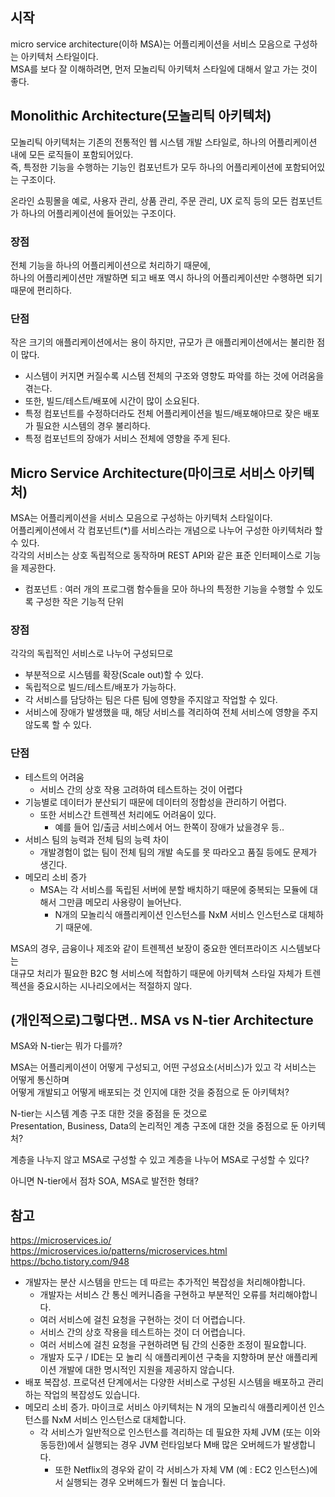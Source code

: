 ## 시작
micro service architecture(이하 MSA)는 어플리케이션을 서비스 모음으로 구성하는 아키텍처 스타일이다.<br>
MSA를 보다 잘 이해하려면, 먼저 모놀리틱 아키텍처 스타일에 대해서 알고 가는 것이 좋다.

## Monolithic Architecture(모놀리틱 아키텍처)
모놀리틱 아키텍처는 기존의 전통적인 웹 시스템 개발 스타일로, 하나의 어플리케이션 내에 모든 로직들이 포함되어있다.<br>
즉, 특정한 기능을 수행하는 기능인 컴포넌트가 모두 하나의 어플리케이션에 포함되어있는 구조이다.

온라인 쇼핑몰을 예로, 사용자 관리, 상품 관리, 주문 관리, UX 로직 등의 모든 컴포넌트가 하나의 어플리케이션에 들어있는 구조이다.

### 장점
전체 기능을 하나의 어플리케이션으로 처리하기 때문에, <br>
하나의 어플리케이션만 개발하면 되고 배포 역시 하나의 어플리케이션만 수행하면 되기 때문에 편리하다.

### 단점
작은 크기의 애플리케이션에서는 용이 하지만, 규모가 큰 애플리케이션에서는 불리한 점이 많다.

- 시스템이 커지면 커질수록 시스템 전체의 구조와 영향도 파악를 하는 것에 어려움을 겪는다.
- 또한, 빌드/테스트/배포에 시간이 많이 소요된다.
- 특정 컴포넌트를 수정하더라도 전체 어플리케이션을 빌드/배포해야므로 잦은 배포가 필요한 시스템의 경우 불리하다.
- 특정 컴포넌트의 장애가 서비스 전체에 영향을 주게 된다.

## Micro Service Architecture(마이크로 서비스 아키텍처)
MSA는 어플리케이션을 서비스 모음으로 구성하는 아키텍처 스타일이다.<br>
어플리케이션에서 각 컴포넌트(*)를 서비스라는 개념으로 나누어 구성한 아키텍처라 할 수 있다.<br>
각각의 서비스는 상호 독립적으로 동작하며 REST API와 같은 표준 인터페이스로 기능을 제공한다.

* 컴포넌트 : 여러 개의 프로그램 함수들을 모아 하나의 특정한 기능을 수행할 수 있도록 구성한 작은 기능적 단위

### 장점
각각의 독립적인 서비스로 나누어 구성되므로

- 부분적으로 시스템를 확장(Scale out)할 수 있다.
- 독립적으로 빌드/테스트/배포가 가능하다.
- 각 서비스를 담당하는 팀은 다른 팀에 영향을 주지않고 작업할 수 있다.
- 서비스에 장애가 발생했을 때, 해당 서비스를 격리하여 전체 서비스에 영향을 주지 않도록 할 수 있다.

### 단점

- 테스트의 어려움
  - 서비스 간의 상호 작용 고려하여 테스트하는 것이 어렵다
- 기능별로 데이터가 분산되기 때문에 데이터의 정합성을 관리하기 어렵다.
  - 또한 서비스간 트렌젝션 처리에도 어려움이 있다.
    - 예를 들어 입/출금 서비스에서 어느 한쪽이 장애가 났을경우 등..
- 서비스 팀의 능력과 전체 팀의 능력 차이
  - 개발경험이 없는 팀이 전체 팀의 개발 속도를 못 따라오고 품질 등에도 문제가 생긴다.
- 메모리 소비 증가
  - MSA는 각 서비스를 독립된 서버에 분할 배치하기 때문에 중복되는 모듈에 대해서 그만큼 메모리 사용량이 늘어난다.
    - N개의 모놀리식 애플리케이션 인스턴스를 NxM 서비스 인스턴스로 대체하기 때문에.

MSA의 경우, 금융이나 제조와 같이 트렌젝션 보장이 중요한 엔터프라이즈 시스템보다는 <br>
대규모 처리가 필요한 B2C 형 서비스에 적합하기 때문에 아키텍쳐 스타일 자체가 트렌젝션을 중요시하는 시나리오에서는 적절하지 않다.

## (개인적으로)그렇다면.. MSA vs N-tier Architecture
MSA와 N-tier는 뭐가 다를까?

MSA는 어플리케이션이 어떻게 구성되고, 어떤 구성요소(서비스)가 있고 각 서비스는 어떻게 통신하며<br>
어떻게 개발되고 어떻게 배포되는 것 인지에 대한 것을 중점으로 둔 아키텍처?

N-tier는 시스템 계층 구조 대한 것을 중점을 둔 것으로<br>
Presentation, Business, Data의 논리적인 계층 구조에 대한 것을 중점으로 둔 아키텍처?

계층을 나누지 않고 MSA로 구성할 수 있고 계층을 나누어 MSA로 구성할 수 있다?

아니면 N-tier에서 점차 SOA, MSA로 발전한 형태?


## 참고
https://microservices.io/
https://microservices.io/patterns/microservices.html
https://bcho.tistory.com/948

- 개발자는 분산 시스템을 만드는 데 따르는 추가적인 복잡성을 처리해야합니다.
  - 개발자는 서비스 간 통신 메커니즘을 구현하고 부분적인 오류를 처리해야합니다.
  - 여러 서비스에 걸친 요청을 구현하는 것이 더 어렵습니다.
  - 서비스 간의 상호 작용을 테스트하는 것이 더 어렵습니다.
  - 여러 서비스에 걸친 요청을 구현하려면 팀 간의 신중한 조정이 필요합니다.
  - 개발자 도구 / IDE는 모 놀리 식 애플리케이션 구축을 지향하며 분산 애플리케이션 개발에 대한 명시적인 지원을 제공하지 않습니다.
- 배포 복잡성. 프로덕션 단계에서는 다양한 서비스로 구성된 시스템을 배포하고 관리하는 작업의 복잡성도 있습니다.
- 메모리 소비 증가. 마이크로 서비스 아키텍처는 N 개의 모놀리식 애플리케이션 인스턴스를 NxM 서비스 인스턴스로 대체합니다. 
  - 각 서비스가 일반적으로 인스턴스를 격리하는 데 필요한 자체 JVM (또는 이와 동등한)에서 실행되는 경우 JVM 런타임보다 M배 많은 오버헤드가 발생합니다. 
    - 또한 Netflix의 경우와 같이 각 서비스가 자체 VM (예 : EC2 인스턴스)에서 실행되는 경우 오버헤드가 훨씬 더 높습니다.
